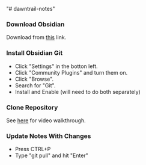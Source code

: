 "# dawntrail-notes" 
### Download Obsidian
Download from [this](https://obsidian.md) link.
### Install Obsidian Git
- Click "Settings" in the botton left.
- Click "Community Plugins" and turn them on.
- Click "Browse".
- Search for "Git".
- Install and Enable (will need to do both separately)
### Clone Repository
See [here](https://forum.obsidian.md/t/the-easiest-way-to-setup-obsidian-git-to-backup-notes/51429) for video walkthrough.

### Update Notes With Changes
- Press CTRL+P
- Type "git pull" and hit "Enter"